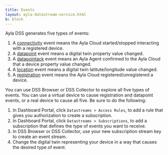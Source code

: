 ```yaml
---
title: Events
layout: ayla-datastream-service.html
b: block
---
```


Ayla DSS generates five types of events:

1. A [connectivity](connectivity) event means the Ayla Cloud started/stopped interacting with a registered device.
1. A [datapoint](datapoint) event means a digital twin property value changed.
1. A [datapointack](datapointack) event means an Ayla Agent confirmed to the Ayla Cloud that a device property value changed.
1. A [location](location) event means a digital twin latitute/longitude value changed.
1. A [registration](registration) event means the Ayla Cloud registered/unregistered a device.

You can use DSS Browser or DSS Collector to explore all five types of events. You can use a virtual device to cause registration and datapoint events, or a real device to cause all five. Be sure to do the following:

<ol>
<li>In Dashboard Portal, click <code>Datastreams &gt; Access Rules</code>, to add a rule that gives you authorization to create a subscription.</li>
<li>In Dashboard Portal, click <code>Datastreams &gt; Subscriptions</code>, to add a subscription that defines the type of events you want to receive.</li>
<li>In DSS Browser or DSS Collector, use your new subscription stream key to create an event stream.</li>
<li>Change the digital twin representing your device in a way that causes the desired type of event.</li>
</ol>